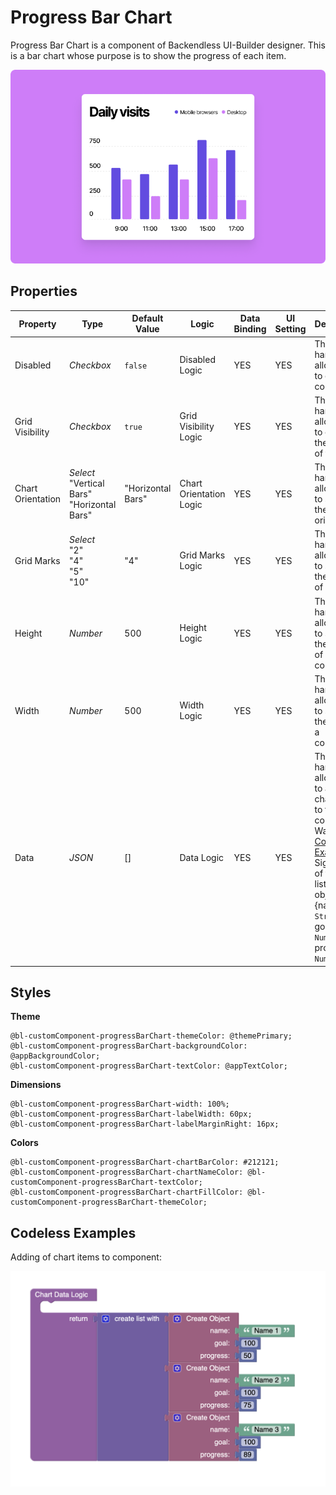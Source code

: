 # Progress Bar Chart

Progress Bar Chart is a component of Backendless UI-Builder designer. This is a bar chart whose purpose is to show the progress of each item.

<p align="center">
  <img src="./thumbnail.png" alt="main thumbnail" width="780"/>
</p>

## Properties

| Property          | Type                                                   | Default Value     | Logic                   | Data Binding | UI Setting | Description                                                                                                                                                                                    |
|-------------------|--------------------------------------------------------|-------------------|-------------------------|--------------|------------|------------------------------------------------------------------------------------------------------------------------------------------------------------------------------------------------|
| Disabled          | *Checkbox*                                             | `false`           | Disabled Logic          | YES          | YES        | This handler allows you to disable a component.                                                                                                                                                |
| Grid Visibility   | *Checkbox*                                             | `true`            | Grid Visibility Logic   | YES          | YES        | This handler allows you to control the visibility of the grid.                                                                                                                                 |
| Chart Orientation | *Select* <br/> "Vertical Bars" <br/> "Horizontal Bars" | "Horizontal Bars" | Chart Orientation Logic | YES          | YES        | This handler allows you to specify the chart orientation.                                                                                                                                      |
| Grid Marks        | *Select* <br/> "2" <br/> "4" <br/> "5" <br/> "10"      | "4"               | Grid Marks Logic        | YES          | YES        | This handler allows you to specify the number of marks.                                                                                                                                        |
| Height            | *Number*                                               | 500               | Height Logic            | YES          | YES        | This handler allows you to specify the height of a component.                                                                                                                                  |
| Width             | *Number*                                               | 500               | Width Logic             | YES          | YES        | This handler allows you to specify the width of a component.                                                                                                                                   |
| Data              | *JSON*                                                 | []                | Data Logic              | YES          | YES        | This handler allows you to add chart items to the component. Watch [Codeless Examples](#Examples). Signature of the item: list of object {name: `String`, goal: `Number`, progress: `Number`}. |                                                                                                                        |

## Styles

**Theme**
````
@bl-customComponent-progressBarChart-themeColor: @themePrimary;
@bl-customComponent-progressBarChart-backgroundColor: @appBackgroundColor;
@bl-customComponent-progressBarChart-textColor: @appTextColor;
````

**Dimensions**
````
@bl-customComponent-progressBarChart-width: 100%;
@bl-customComponent-progressBarChart-labelWidth: 60px;
@bl-customComponent-progressBarChart-labelMarginRight: 16px;
````

**Colors**
````
@bl-customComponent-progressBarChart-chartBarColor: #212121;
@bl-customComponent-progressBarChart-chartNameColor: @bl-customComponent-progressBarChart-textColor;
@bl-customComponent-progressBarChart-chartFillColor: @bl-customComponent-progressBarChart-themeColor;
````

## <a name="Examples"></a> Codeless Examples

Adding of chart items to component:

<img alt="adding data" src="./example-images/adding-data-to-chart.png" width="620" />
